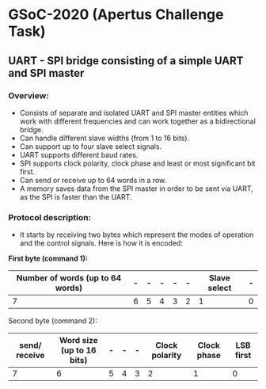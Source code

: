 # GSoC-2020 (Apertus Challenge Task)
## UART - SPI bridge consisting of a simple UART and SPI master

### Overview:
- Consists of separate and isolated UART and SPI master entities which work with different frequencies and can work  together as a bidirectional bridge.
- Can handle different slave widths (from 1 to 16 bits).
- Can support up to four slave select signals.
- UART supports different baud rates.
- SPI supports clock polarity, clock phase and least or most significant bit first.
- Can send or receive up to 64 words in a row.
- A memory saves data from the SPI master in order to be sent via UART, as the SPI is faster than the UART.

### Protocol description: 
- It starts by receiving two bytes which represent the modes of operation and the control signals. Here is how it is encoded:

**First byte (command 1):**

| Number of words (up to 64 words) | - | - | - | - | - | Slave select | - |
| - | - | - | - | - | - | - | - |
| 7 | 6 | 5 | 4 | 3 | 2 | 1 | 0 |

Second byte (command 2):

| send/ receive | Word size (up to 16 bits) | - | - | - | Clock polarity | Clock phase | LSB first
| - | - | - | - | - | - | - | - |
| 7 | 6 | 5 | 4 | 3 | 2 | 1 | 0 |


